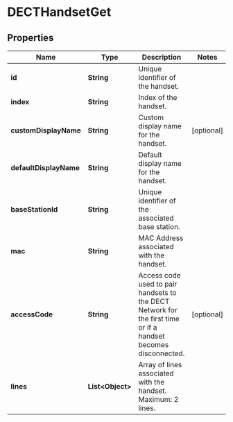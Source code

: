 <!--  Copyright 2025 Cisco Systems Inc.

Permission is hereby granted, free of charge, to any person obtaining a copy
of this software and associated documentation files (the "Software"), to deal
in the Software without restriction, including without limitation the rights
to use, copy, modify, merge, publish, distribute, sublicense, and/or sell
copies of the Software, and to permit persons to whom the Software is
furnished to do so, subject to the following conditions:

The above copyright notice and this permission notice shall be included in
all copies or substantial portions of the Software.

THE SOFTWARE IS PROVIDED "AS IS", WITHOUT WARRANTY OF ANY KIND, EXPRESS OR
IMPLIED, INCLUDING BUT NOT LIMITED TO THE WARRANTIES OF MERCHANTABILITY,
FITNESS FOR A PARTICULAR PURPOSE AND NONINFRINGEMENT. IN NO EVENT SHALL THE
AUTHORS OR COPYRIGHT HOLDERS BE LIABLE FOR ANY CLAIM, DAMAGES OR OTHER
LIABILITY, WHETHER IN AN ACTION OF CONTRACT, TORT OR OTHERWISE, ARISING FROM,
OUT OF OR IN CONNECTION WITH THE SOFTWARE OR THE USE OR OTHER DEALINGS IN
THE SOFTWARE.-->


# DECTHandsetGet


## Properties

| Name | Type | Description | Notes |
|------------ | ------------- | ------------- | -------------|
|**id** | **String** | Unique identifier of the handset. |  |
|**index** | **String** | Index of the handset. |  |
|**customDisplayName** | **String** | Custom display name for the handset. |  [optional] |
|**defaultDisplayName** | **String** | Default display name for the handset. |  |
|**baseStationId** | **String** | Unique identifier of the associated base station. |  |
|**mac** | **String** | MAC Address associated with the handset. |  |
|**accessCode** | **String** | Access code used to pair handsets to the DECT Network for the first time or if a handset becomes disconnected. |  [optional] |
|**lines** | **List&lt;Object&gt;** | Array of lines associated with the handset. Maximum: 2 lines. |  |



